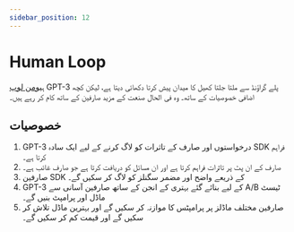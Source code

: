 ```yaml
---
sidebar_position: 12
---
```


# Human Loop

[ہیومن لوپ](https://humanloop.com/) GPT-3 پلے گراؤنڈ سے ملتا جلتا کھیل کا میدان پیش کرتا دکھائی دیتا ہے،
لیکن کچھ اضافی خصوصیات کے ساتھ۔ وہ فی الحال صنعت کے مزید صارفین کے ساتھ کام کر رہے ہیں۔

## خصوصیات
1. GPT-3 درخواستوں اور صارف کے تاثرات کو لاگ کرنے کے لیے ایک سادہ SDK فراہم کرتا ہے۔
2. صارف کے ان پٹ پر تاثرات فراہم کرتا ہے اور ان مسائل کو دریافت کرتا ہے جو صارف غائب ہے۔
3. صارفین SDK کے ذریعے واضح اور مضمر سگنلز کو لاگ کر سکیں گے۔
4. GPT-3 کے لیے بنائے گئے بہتری کے انجن کے ساتھ صارفین آسانی سے A/B ٹیسٹ ماڈل اور پرامپٹ بنیں گے۔
5. صارفین مختلف ماڈلز پر پرامپٹس کا موازنہ کر سکیں گے اور بہترین ماڈل تلاش کر سکیں گے اور قیمت کم کر سکیں گے۔
